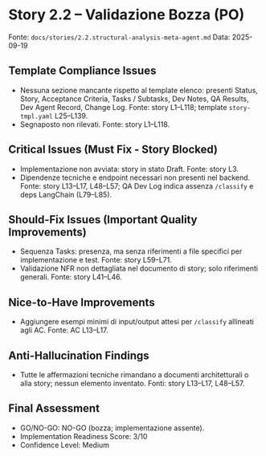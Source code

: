 # Story 2.2 – Validazione Bozza (PO)

Fonte: `docs/stories/2.2.structural-analysis-meta-agent.md`
Data: 2025-09-19

## Template Compliance Issues
- Nessuna sezione mancante rispetto al template elenco: presenti Status, Story, Acceptance Criteria, Tasks / Subtasks, Dev Notes, QA Results, Dev Agent Record, Change Log. Fonte: story L1–L118; template `story-tmpl.yaml` L25–L139.
- Segnaposto non rilevati. Fonte: story L1–L118.

## Critical Issues (Must Fix - Story Blocked)
- Implementazione non avviata: story in stato Draft. Fonte: story L3.
- Dipendenze tecniche e endpoint necessari non presenti nel backend. Fonte: story L13–L17, L48–L57; QA Dev Log indica assenza `/classify` e deps LangChain (L79–L85).

## Should-Fix Issues (Important Quality Improvements)
- Sequenza Tasks: presenza, ma senza riferimenti a file specifici per implementazione e test. Fonte: story L59–L71.
- Validazione NFR non dettagliata nel documento di story; solo riferimenti generali. Fonte: story L41–L46.

## Nice-to-Have Improvements
- Aggiungere esempi minimi di input/output attesi per `/classify` allineati agli AC. Fonte: AC L13–L17.

## Anti-Hallucination Findings
- Tutte le affermazioni tecniche rimandano a documenti architetturali o alla story; nessun elemento inventato. Fonti: story L13–L17, L48–L57.

## Final Assessment
- GO/NO-GO: NO-GO (bozza; implementazione assente).
- Implementation Readiness Score: 3/10
- Confidence Level: Medium
